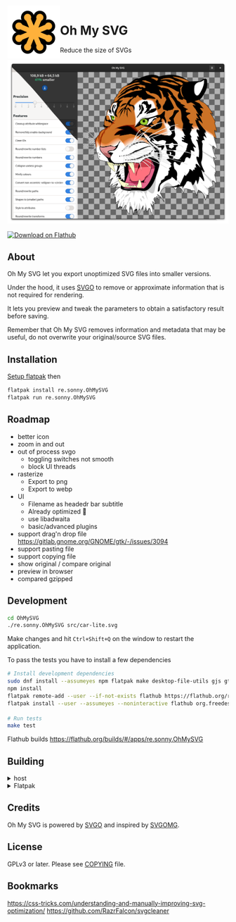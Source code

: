 <img style="vertical-align: middle;" src="data/icons/re.sonny.OhMySVG.svg" width="120" height="120" align="left">

# Oh My SVG

Reduce the size of SVGs

![screenshot](data/screenshot.png)

<a href='https://flathub.org/apps/details/re.sonny.OhMySVG'><img width='180' height='60' alt='Download on Flathub' src='https://flathub.org/assets/badges/flathub-badge-en.svg'/></a>

## About

Oh My SVG let you export unoptimized SVG files into smaller versions.

Under the hood, it uses [SVGO](https://github.com/svg/svgo/) to remove or approximate information that is not required for rendering.

It lets you preview and tweak the parameters to obtain a satisfactory result before saving.

Remember that Oh My SVG removes information and metadata that may be useful, do not overwrite your original/source SVG files.

## Installation

[Setup flatpak](https://flatpak.org/setup/) then

```sh
flatpak install re.sonny.OhMySVG
flatpak run re.sonny.OhMySVG
```

## Roadmap

- better icon
- zoom in and out
- out of process svgo
  - toggling switches not smooth
  - block UI threads
- rasterize
  - Export to png
  - Export to webp
- UI
  - Filename as headedr bar subtitle
  - Already optimized 🎉
  - use libadwaita
  - basic/advanced plugins
- support drag'n drop file https://gitlab.gnome.org/GNOME/gtk/-/issues/3094
- support pasting file
- support copying file
- show original / compare original
- preview in browser
- compared gzipped

## Development

```sh
cd OhMySVG
./re.sonny.OhMySVG src/car-lite.svg
```

Make changes and hit `Ctrl+Shift+Q` on the window to restart the application.

To pass the tests you have to install a few dependencies

```sh
# Install development dependencies
sudo dnf install --assumeyes npm flatpak make desktop-file-utils gjs gtk4-devel
npm install
flatpak remote-add --user --if-not-exists flathub https://flathub.org/repo/flathub.flatpakrepo
flatpak install --user --assumeyes --noninteractive flathub org.freedesktop.appstream-glib

# Run tests
make test
```

Flathub builds https://flathub.org/builds/#/apps/re.sonny.OhMySVG

## Building

<details>
  <summary>host</summary>

```sh
meson --prefix $PWD/install build
ninja -C build install
```

</details>

<details>
  <summary>Flatpak</summary>

Use [GNOME Builder](https://wiki.gnome.org/Apps/Builder) or

```sh
flatpak-builder --user --force-clean --install-deps-from=flathub --install flatpak re.sonny.OhMySVG.json
```

</details>

## Credits

Oh My SVG is powered by [SVGO](https://github.com/svg/svgo) and inspired by [SVGOMG](https://github.com/jakearchibald/svgomg).

## License

GPLv3 or later. Please see [COPYING](COPYING) file.

## Bookmarks

https://css-tricks.com/understanding-and-manually-improving-svg-optimization/
https://github.com/RazrFalcon/svgcleaner
